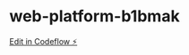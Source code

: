 # web-platform-b1bmak

[Edit in Codeflow ⚡️](https://stackblitz.com/~/github.com/Officialanuj01/web-platform-b1bmak)